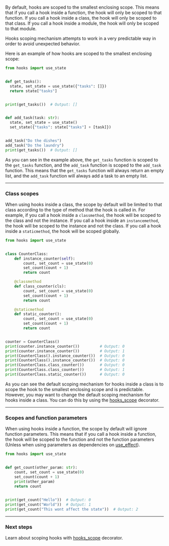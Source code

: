 By default, hooks are scoped to the smallest enclosing scope. This means that if you call a hook inside a function, the
hook will only be scoped to that function. If you call a hook inside a class, the hook will only be scoped to that
class. If you call a hook inside a module, the hook will only be scoped to that module.

Hooks scoping mechanism attempts to work in a very predictable way in order to avoid unexpected behavior. 

Here is an example of how hooks are scoped to the smallest enclosing scope:

```python
from hooks import use_state


def get_tasks():
  state, set_state = use_state({"tasks": []})
  return state["tasks"]


print(get_tasks())  # Output: []


def add_task(task: str):
  state, set_state = use_state()
  set_state({"tasks": state["tasks"] + [task]})


add_task("Do the dishes")
add_task("Do the laundry")
print(get_tasks())  # Output: []
```

As you can see in the example above, the `get_tasks` function is scoped to the `get_tasks` function, and the `add_task`
function is scoped to the `add_task` function. This means that the `get_tasks` function will always return an empty
list,
and the `add_task` function will always add a task to an empty list.

---
### Class scopes

When using hooks inside a class, the scope by default will be limited to that class according to the type of method
that the hook is called in. For example, if you call a hook inside a `classmethod`, the hook will be scoped to the class
and not the instance. If you call a hook inside an `instancemethod`, the hook will be scoped to the instance and not the
class. If you call a hook inside a `staticmethod`, the hook will be scoped globally.

```python
from hooks import use_state


class CounterClass:
    def instance_counter(self):
        count, set_count = use_state(0)
        set_count(count + 1)
        return count

    @classmethod
    def class_counter(cls):
        count, set_count = use_state(0)
        set_count(count + 1)
        return count

    @staticmethod
    def static_counter():
        count, set_count = use_state(0)
        set_count(count + 1)
        return count


counter = CounterClass()
print(counter.instance_counter())         # Output: 0
print(counter.instance_counter())         # Output: 1
print(CounterClass().instance_counter())  # Output: 0
print(CounterClass().instance_counter())  # Output: 0
print(CounterClass.class_counter())       # Output: 0
print(CounterClass.class_counter())       # Output: 1
print(CounterClass.static_counter())      # Output: 0
```

As you can see the default scoping mechanism for hooks inside a class is to scope the hook to the smallest enclosing
scope and is predictable. However, you may want to change the default scoping mechanism for hooks inside a class. You
can do this by using the [hooks_scope](scope_decorator.md) decorator.

---

### Scopes and function parameters

When using hooks inside a function, the scope by default will ignore function parameters. This means that if you call a
hook inside a function, the hook will be scoped to the function and not the function parameters (Unless when using 
parameters as dependencies on [use_effect](../hooks/base_hooks/use_effect.md)).

```python
from hooks import use_state


def get_count(other_param: str):
    count, set_count = use_state(0)
    set_count(count + 1)
    print(other_param)
    return count
    

print(get_count("Hello"))  # Output: 0
print(get_count("World"))  # Output: 1
print(get_count("This wont affect the state"))  # Output: 2
```  

---
### Next steps

Learn about scoping hooks with [hooks_scope](../scoping/scope_decorator.md) decorator.
